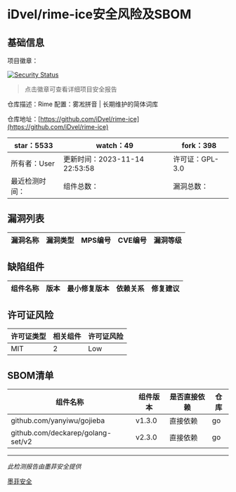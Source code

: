 # iDvel/rime-ice安全风险及SBOM

## 基础信息

项目徽章：

[![Security Status](https://www.murphysec.com/platform3/v31/badge/1724491740286504960.svg)](https://www.murphysec.com/console/report/1700935065449316352/1724491740286504960)

> 点击徽章可查看详细项目安全报告

仓库描述：Rime 配置：雾凇拼音 | 长期维护的简体词库

仓库地址：[https://github.com/iDvel/rime-ice](https://github.com/iDvel/rime-ice)

| star：5533 | watch：49 | fork：398 |
| ----------- | -------------- | ------------ |
| 所有者：User | 更新时间：2023-11-14 22:53:58 | 许可证：GPL-3.0 |
| 最近检测时间： | 组件总数： | 漏洞总数： |




## 漏洞列表

| 漏洞名称 | 漏洞类型 | MPS编号 | CVE编号 | 漏洞等级 |
| ------- | ------ | ------- | ------ | ----- |





## 缺陷组件

| 组件名称 | 版本 | 最小修复版本 | 依赖关系 | 修复建议 |
| -------- | ---- | ------------ | -------- | -------- |





## 许可证风险

| 许可证类型 | 相关组件 | 许可证风险 |
| ---------- | -------- | ---------- |
|MIT|2|Low|




## SBOM清单

| 组件名称 | 组件版本 | 是否直接依赖 | 仓库 |
| -------- | -------- | ------------ | ---- |
|github.com/yanyiwu/gojieba|v1.3.0|直接依赖|go|
|github.com/deckarep/golang-set/v2|v2.3.0|直接依赖|go|


------

*此检测报告由墨菲安全提供*

[墨菲安全](www.murphysec.com)